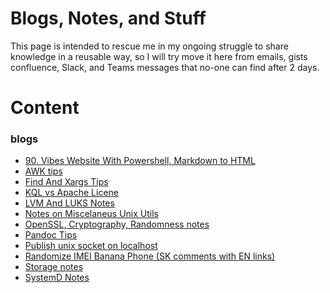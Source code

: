 ﻿# Blogs, Notes, and Stuff
This page is intended to rescue me in my ongoing struggle to share knowledge in a reusable way, so I will try move it here from emails, gists confluence, Slack, and Teams messages that no-one can find after 2 days.
# Content
### blogs
* [90. Vibes Website With Powershell, Markdown to HTML](./content/blogs/90.VibeWebsiteWithPowershellMarkdown2HTML.md)
* [AWK tips](./content/blogs/AWK.md)
* [Find And Xargs Tips](./content/blogs/FindAndXargsTips.md)
* [KQL vs Apache Licene](./content/blogs/KQLvsLucene.md)
* [LVM And LUKS Notes](./content/blogs/LvmAndLuksNotes.md)
* [Notes on Miscelaneus Unix Utils](./content/blogs/NotesOnMiscUnixUtils.md)
* [OpenSSL, Cryptography, Randomness notes](./content/blogs/OpenSSLCryptographyRandomnessNotes.md)
* [Pandoc Tips](./content/blogs/PandocTips.md)
* [Publish unix socket on localhost](./content/blogs/PublishSocketOnLocalhost.md)
* [Randomize IMEI Banana Phone (SK comments with EN links)](./content/blogs/RandomizeIMEIonBananaPhone.md)
* [Storage notes](./content/blogs/StorageNotes.md)
* [SystemD Notes](./content/blogs/SystemDNotes.md)
